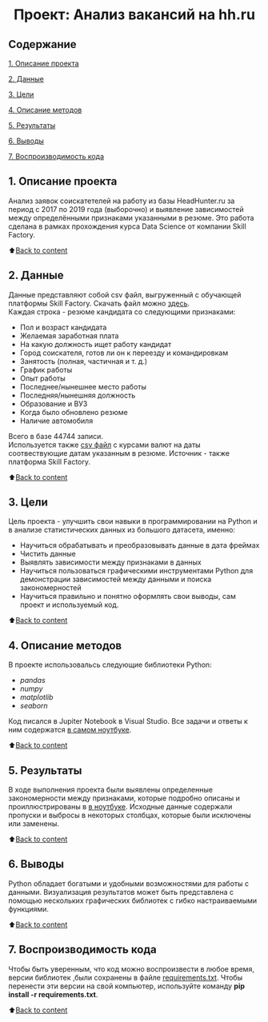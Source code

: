 # <center> Проект: Анализ вакансий на hh.ru

<a id='Content'></a>
## Содержание
[1. Описание проекта](https://github.com/igorbakharev/skill_factory/tree/main/SF_project_1/README.md#Project-description)

[2. Данные](https://github.com/igorbakharev/skill_factory/tree/main/SF_project_1/README.md#Data)

[3. Цели](https://github.com/igorbakharev/skill_factory/tree/main/SF_project_1/README.md#Personal-goals)

[4. Описание методов](https://github.com/igorbakharev/skill_factory/tree/main/SF_project_1/README.md#Method-description)

[5. Результаты](https://github.com/igorbakharev/skill_factory/tree/main/SF_project_1/README.md#Results)

[6. Выводы](https://github.com/igorbakharev/skill_factory/tree/main/SF_project_1/README.md#Conclusions)

[7. Воспроизводимость кода](https://github.com/igorbakharev/skill_factory/tree/main/SF_project_1/README.md#Code-reproducibility)

<a id='Project-description'></a>
## 1. Описание проекта
Анализ заявок соискатетелей на работу из базы HeadHunter.ru за период с 2017 по 2019 года (выборочно) и выявление зависимостей между определёнными признаками указанными в резюме. Это работа сделана в рамках прохождения курса Data Science от компании Skill Factory. 

:arrow_up:[Back to content](https://github.com/igorbakharev/skill_factory/tree/main/SF_project_1/README.md#Content)

<a id='Data'></a>
## 2. Данные
Данные представляют собой csv файл, выгруженный с обучающей платформы Skill Factory. Скачать файл можно [здесь](https://www.dropbox.com/s/pesgqxvl55010er/dst-3.0_16_1_hh_database.csv?dl=0).  
Каждая строка - резюме кандидата со следующими признаками:

* Пол и возраст кандидата
* Желаемая заработная плата
* На какую должность ищет работу кандидат
* Город соискателя, готов ли он к переезду и командировкам
* Занятость (полная, частичная и т. д.)
* График работы
* Опыт работы
* Последнее/нынешнее место работы
* Последняя/нынешняя должность
* Образование и ВУЗ
* Когда было обновлено резюме
* Наличие автомобиля

Всего в базе 44744 записи.  
Используется также [csv файл](https://github.com/igorbakharev/skill_factory/blob/main/SF_project_1/data/ExchangeRates.csv) с курсами валют на даты соотвествующие датам указанным в резюме. Источник - также платформа Skill Factory.

:arrow_up:[Back to content](https://github.com/igorbakharev/skill_factory/tree/main/SF_project_1/README.md#Content)

<a id='Personal-goals'></a>
## 3. Цели

Цель проекта - улучшить свои навыки в программировании на Python и в анализе статистических данных из большого датасета, именно:

* Научиться обрабатывать и преобразовывать данные в дата фреймах
* Чистить данные
* Выявлять зависимости между признаками в данных
* Научиться пользоваться графическими инструментами Python для демонстрации зависимостей между данными и поиска закономерностей
* Научиться правильно и понятно оформлять свои выводы, сам проект и используемый код.

:arrow_up:[Back to content](https://github.com/igorbakharev/skill_factory/tree/main/SF_project_1/README.md#Content)

<a id='Method-description'></a>
## 4. Описание методов
В проекте использовальсь следующие библиотеки Python:

* *pandas*
* *numpy*
* *matplotlib*
* *seaborn*

Код пиcался в Jupiter Notebook в Visual Studio. Все задачи и ответы к ним содержатся [в самом ноутбуке](https://github.com/igorbakharev/skill_factory/blob/main/SF_project_1/Skill%20Factory%20Project%201.ipynb).

:arrow_up:[Back to content](https://github.com/igorbakharev/skill_factory/tree/main/SF_project_1/README.md#Content)

<a id='Results'></a>
## 5. Результаты
В ходе выполнения проекта были выявлены определенные закономерности между признаками, которые подробно описаны и проиллюстрированы в [в ноутбуке](https://github.com/igorbakharev/skill_factory/blob/main/SF_project_1/Skill%20Factory%20Project%201.ipynb). Исходные данные содержали пропуски и выбросы в некоторых столбцах, которые были исключены или заменены.

:arrow_up:[Back to content](https://github.com/igorbakharev/skill_factory/tree/main/SF_project_1/README.md#Content)

<a id='Conclusions'></a>
## 6. Выводы
Python обладает богатыми и удобными возможностями для работы с данными. Визуализация результатов может быть представлена с помощью нескольких графических библиотек с гибко настраиваемыми функциями.

:arrow_up:[Back to content](https://github.com/igorbakharev/skill_factory/tree/main/SF_project_1/README.md#Content)

<a id='Code-reproducibility'></a>
## 7. Воспроизводимость кода
Чтобы быть уверенным, что код можно воспроизвести в любое время, версии библиотек ,были сохранены в файле [requirements.txt](https://github.com/igorbakharev/skill_factory/blob/main/SF_project_1.requirements.txt). Чтобы перенести эти версии на свой компьютер, используйте команду **pip install -r requirements.txt**.

:arrow_up:[Back to content](https://github.com/igorbakharev/skill_factory/tree/main/SF_project_1/README.md#Content)